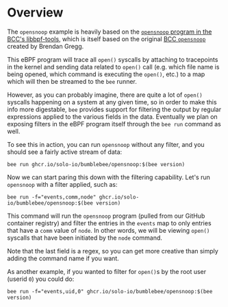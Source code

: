 # Overview

The `opensnoop` example is heavily based on the [`opensnoop` program in the BCC's libbpf-tools](https://github.com/iovisor/bcc/blob/master/libbpf-tools/opensnoop.c), which is itself based on the original [BCC `opensnoop`](https://github.com/iovisor/bcc/blob/master/tools/opensnoop.py) created by Brendan Gregg. 

This eBPF program will trace all `open()` syscalls by attaching to tracepoints in the kernel and sending data related to `open()` call (e.g. which file name is being opened, which command is executing the `open()`, etc.) to a map which will then be streamed to the `bee` runner.

However, as you can probably imagine, there are quite a lot of `open()` syscalls happening on a system at any given time, so in order to make this info more digestable, `bee` provides support for filtering the output by regular expressions applied to the various fields in the data. Eventually we plan on exposing filters in the eBPF program itself through the `bee run` command as well.

To see this in action, you can run `opensnoop` without any filter, and you should see a fairly active stream of data:
```
bee run ghcr.io/solo-io/bumblebee/opensnoop:$(bee version)
```

Now we can start paring this down with the filtering capability. Let's run `opensnoop` with a filter applied, such as:
```
bee run -f="events,comm,node" ghcr.io/solo-io/bumblebee/opensnoop:$(bee version)
```
This command will run the `opensnoop` program (pulled from our GitHub container registry) and filter the entries in the `events` map to only entries that have a `comm` value of `node`. In other words, we will be viewing `open()` syscalls that have been initiated by the `node` command.

Note that the last field is a regex, so you can get more creative than simply adding the command name if you want.

As another example, if you wanted to filter for `open()`s by the root user (userid `0`) you could do:
```
bee run -f="events,uid,0" ghcr.io/solo-io/bumblebee/opensnoop:$(bee version)
```
